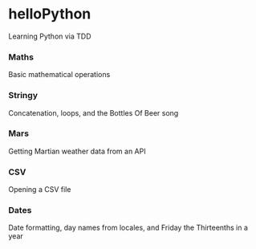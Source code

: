 # helloPython
 Learning Python via TDD

### Maths ###
Basic mathematical operations

### Stringy ###
Concatenation, loops, and the Bottles Of Beer song

### Mars ###
Getting Martian weather data from an API

### CSV ###
Opening a CSV file

### Dates ###
Date formatting, day names from locales, and Friday the Thirteenths in a year